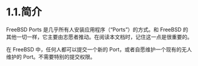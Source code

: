 # 1.1.简介

FreeBSD Ports 是几乎所有人安装应用程序（“Ports”）的方式。和 FreeBSD 的其他一切一样，它主要由志愿者推动。在阅读本文档时，记住这一点是很重要的。

在 FreeBSD 中，任何人都可以提交一个新的 Port，或者自愿维护一个现有的无人维护的 Port。不需要特别的提交权限。
